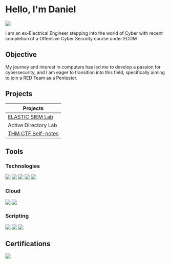 # Hello, I'm Daniel
<a href="https://linkedin.com/in/daniel-gurov"><img src="https://img.shields.io/badge/-LinkedIn-0072b1?&style=for-the-badge&logo=linkedin&logoColor=white" /></a>

I am an ex-Electrical Engineer stepping into the world of Cyber with recent completion of a Offensive Cyber Security course under ECOM

## Objective

My journey and interest in computers has led me to develop a passion for cybersecurity, and I am eager to transition into this field, specifically aiming to join a RED Team as a Pentester.

## Projects

| Projects                                         |
|-----------------------------------------------|
| <a href="https://github.com/danielgee0415/ElasticSIEM">ELASTIC SIEM Lab</a>          |
| Active Directory Lab                     |
| <a href="https://github.com/danielgee0415/THMCTFNotes">THM CTF Self-notes</a>          |

## Tools

### Technologies
<div>
    <img src="https://img.shields.io/badge/-Burp%20Suite-FF6F00?&style=for-the-badge&logo=Burp%20Suite&logoColor=white" />
    <img src="https://img.shields.io/badge/-Wireshark-1679A7?&style=for-the-badge&logo=Wireshark&logoColor=white" />
    <img src="https://img.shields.io/badge/-Docker-2496ED?&style=for-the-badge&logo=Docker&logoColor=white" />
    <img src="https://img.shields.io/badge/-Active%20Directory-0078D4?&style=for-the-badge&logo=Microsoft%20Azure&logoColor=white" />
    <img src="https://img.shields.io/badge/-Metasploit-0078D4?&style=for-the-badge&logo=Metasploit&logoColor=white" />
</div>

### Cloud
<div>
    <img src="https://img.shields.io/badge/-Amazon%20AWS-232F3E?&style=for-the-badge&logo=Amazon%20AWS&logoColor=white" />
    <img src="https://img.shields.io/badge/-Elastic-005571?&style=for-the-badge&logo=Elastic&logoColor=white" />
</div>

### Scripting
<div>
    <img src="https://img.shields.io/badge/-Python-3776AB?&style=for-the-badge&logo=Python&logoColor=white" />
    <img src="https://img.shields.io/badge/-Bash-4EAA25?&style=for-the-badge&logo=GNU%20Bash&logoColor=white" />
    <img src="https://img.shields.io/badge/-PowerShell-5391FE?&style=for-the-badge&logo=PowerShell&logoColor=white" />
</div>

## Certifications
<div>
    <img src="https://img.shields.io/badge/-Offensive%20Security-FF0000?&style=for-the-badge&logo=Offensive%20Security&logoColor=white" />
</div>

